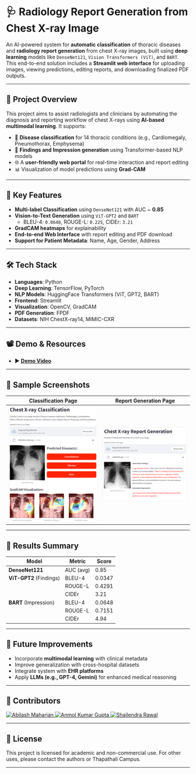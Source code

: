 # 🩺 Radiology Report Generation from Chest X-ray Image

An AI-powered system for **automatic classification** of thoracic diseases and **radiology report generation** from chest X-ray images, built using **deep learning** models like `DenseNet121`, `Vision Transformers (ViT)`, and `BART`. This end-to-end solution includes a **Streamlit web interface** for uploading images, viewing predictions, editing reports, and downloading finalized PDF outputs.

---

## 🚀 Project Overview

This project aims to assist radiologists and clinicians by automating the diagnosis and reporting workflow of chest X-rays using **AI-based multimodal learning**. It supports:

- 🧠 **Disease classification** for 14 thoracic conditions (e.g., Cardiomegaly, Pneumothorax, Emphysema)
- 📄 **Findings and Impression generation** using Transformer-based NLP models
- 🌐 A **user-friendly web portal** for real-time interaction and report editing
- 📊 Visualization of model predictions using **Grad-CAM**

---

## 🧠 Key Features

- **Multi-label Classification** using `DenseNet121` with AUC ~ **0.85**
- **Vision-to-Text Generation** using `ViT-GPT2` and `BART`
  - BLEU-4: `0.0648`, ROUGE-L: `0.225`, CIDEr: `3.21`
- **GradCAM heatmaps** for explainability
- **End-to-end Web Interface** with report editing and PDF download
- **Support for Patient Metadata**: Name, Age, Gender, Address

---

## 🛠️ Tech Stack

- **Languages**: Python
- **Deep Learning**: TensorFlow, PyTorch
- **NLP Models**: HuggingFace Transformers (ViT, GPT2, BART)
- **Frontend**: Streamlit
- **Visualization**: OpenCV, GradCAM
- **PDF Generation**: FPDF
- **Datasets**: NIH ChestX-ray14, MIMIC-CXR

---

## 📽️ Demo & Resources

- ▶️ **[Demo Video](https://youtu.be/7GET0LtmacU)**

---

## 📸 Sample Screenshots

| Classification Page | Report Generation Page |
|---------------------|------------------------|
| ![classification](./screenshots/classification.png) | ![report](./screenshots/report.png) |

---

## 🧪 Results Summary

| Model                  | Metric       | Score   |
|------------------------|--------------|---------|
| **DenseNet121**        | AUC (avg)    | 0.85    |
| **ViT-GPT2** (Findings)| BLEU-4       | 0.0347  |
|                        | ROUGE-L      | 0.4291  |
|                        | CIDEr        | 3.21    |
| **BART** (Impression)  | BLEU-4       | 0.0648  |
|                        | ROUGE-L      | 0.7151  |
|                        | CIDEr        | 4.94    |

---

## 📌 Future Improvements

- Incorporate **multimodal learning** with clinical metadata
- Improve generalization with cross-hospital datasets
- Integrate system with **EHR platforms**
- Apply **LLMs (e.g., GPT-4, Gemini)** for enhanced medical reasoning

---

## 🤝 Contributors

<a href="https://github.com/mahaabi01">
  <img src="https://github.com/mahaabi01.png" width="60px;" alt="Abilash Maharjan"/>
</a>
<a href="https://github.com/itsanmolgupta">
  <img src="https://github.com/itsanmolgupta.png" width="60px;" alt="Anmol Kumar Gupta"/>
</a>
<a href="https://github.com/shailendrawal">
  <img src="https://github.com/shailendrawal.png" width="60px;" alt="Shailendra Rawal"/>
</a>

---

## 📜 License

This project is licensed for academic and non-commercial use. For other uses, please contact the authors or Thapathali Campus.

---

